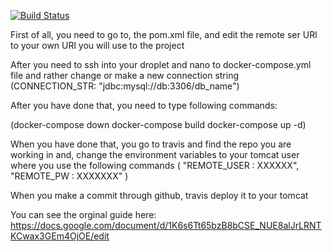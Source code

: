 [![Build Status](https://travis-ci.com/jacmac2812/3.sem-eksamen-back.svg?branch=master)](https://travis-ci.com/jacmac2812/3.sem-eksamen-back)



First of all, you need to go to, the pom.xml file, and edit the remote ser URl to your own URl you will use to the project

After you need to ssh into your droplet and nano to docker-compose.yml file and rather change or make a new connection string (CONNECTION_STR: "jdbc:mysql://db:3306/db_name")

After you have done that, you need to type following commands:

(docker-compose down
docker-compose build
docker-compose up -d)

When you have done that, you go to travis and find the repo you are working in and, change the environment variables to your tomcat user where you use the following commands ( "REMOTE_USER : XXXXXX", "REMOTE_PW : XXXXXXX" )

When you make a commit through github, travis deploy it to your tomcat

You can see the orginal guide here: https://docs.google.com/document/d/1K6s6Tt65bzB8bCSE_NUE8alJrLRNTKCwax3GEm4OjOE/edit
 
